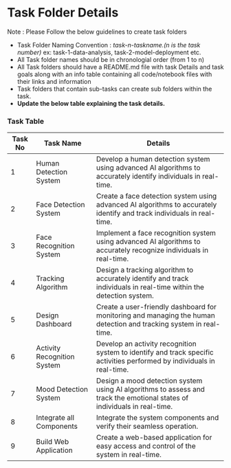 # Task Folder Details

Note : Please Follow the below guidelines to create task folders
- Task Folder Naming Convention : _task-n-taskname.(n is the task number)_  ex: task-1-data-analysis, task-2-model-deployment etc.
- All Task folder names should be in chronologial order (from 1 to n)
- All Task folders should have a README.md file with task Details and task goals along with an info table containing all code/notebook files with their links and information
- Task folders that contain sub-tasks can create sub folders within the task.
- __Update the below table explaining the task details.__

### Task Table

| Task No | Task Name                 | Details                                                                                                   |
| ------- | ------------------------- | --------------------------------------------------------------------------------------------------------- |
| 1       | Human Detection System    | Develop a human detection system using advanced AI algorithms to accurately identify individuals in real-time. |
| 2       | Face Detection System     | Create a face detection system using advanced AI algorithms to accurately identify and track individuals in real-time. |
| 3       | Face Recognition System   | Implement a face recognition system using advanced AI algorithms to accurately recognize individuals in real-time. |
| 4       | Tracking Algorithm        | Design a tracking algorithm to accurately identify and track individuals in real-time within the detection system. |
| 5       | Design Dashboard          | Create a user-friendly dashboard for monitoring and managing the human detection and tracking system in real-time. |
| 6       | Activity Recognition System | Develop an activity recognition system to identify and track specific activities performed by individuals in real-time. |
| 7       | Mood Detection System     | Design a mood detection system using AI algorithms to assess and track the emotional states of individuals in real-time. |
| 8       | Integrate all Components  | Integrate the system components and verify their seamless operation. |
| 9       | Build Web Application     | Create a web-based application for easy access and control of the system in real-time. |

